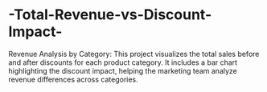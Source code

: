 # -Total-Revenue-vs-Discount-Impact-
Revenue Analysis by Category: This project visualizes the total sales before and after discounts for each product category. It includes a bar chart highlighting the discount impact, helping the marketing team analyze revenue differences across categories.
